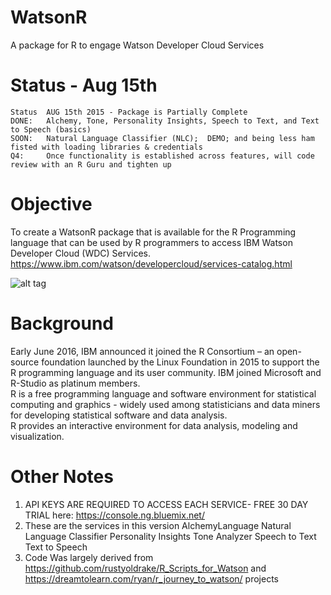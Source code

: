 # WatsonR
A package for R to engage Watson Developer Cloud Services 

# Status - Aug 15th
    Status  AUG 15th 2015 - Package is Partially Complete 
    DONE:   Alchemy, Tone, Personality Insights, Speech to Text, and Text to Speech (basics)
    SOON:   Natural Language Classifier (NLC);  DEMO; and being less ham fisted with loading libraries & credentials
    Q4:     Once functionality is established across features, will code review with an R Guru and tighten up

# Objective
To create a WatsonR package that is available for the R Programming language that can be used by R programmers to access IBM Watson Developer Cloud (WDC) Services.  
https://www.ibm.com/watson/developercloud/services-catalog.html

![alt tag](https://dreamtolearn.com/internal/doc-asset/CLEWIK5HHUM3CW8RHNAGNN75W/WatsonR_Description_Aug_16.png)

# Background
Early June 2016, IBM announced it joined the R Consortium – an open-source foundation launched by the Linux Foundation in 2015 to support the R programming language and its user community. 
IBM joined Microsoft and R-Studio as platinum members.  
R is a free programming language and software environment for statistical computing and graphics - widely used among statisticians and data miners for developing statistical software and data analysis.  
R provides an interactive environment for data analysis, modeling and visualization.


# Other Notes
1)  API KEYS ARE REQUIRED TO ACCESS EACH SERVICE- FREE 30 DAY TRIAL here: https://console.ng.bluemix.net/
2)  These are the services in this version
    AlchemyLanguage
    Natural Language Classifier 
    Personality Insights
    Tone Analyzer
    Speech to Text
    Text to Speech
3)  Code Was largely derived from 
    https://github.com/rustyoldrake/R_Scripts_for_Watson and
    https://dreamtolearn.com/ryan/r_journey_to_watson/ projects

